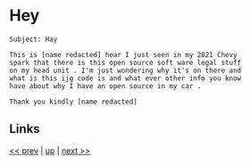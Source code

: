 # Hey

    Subject: Hay
    
    This is [name redacted] hear I just seen in my 2021 Chevy
    spark that there is this open source soft ware legal stuff
    on my head unit . I'm just wondering why it's on there and
    what is this ijg code is and what ever other info you know
    have about why I have an open source in my car .

    Thank you kindly [name redacted]

## Links

[<< prev](2024-10-29.md) | [up](../) | [next >> ](../)
